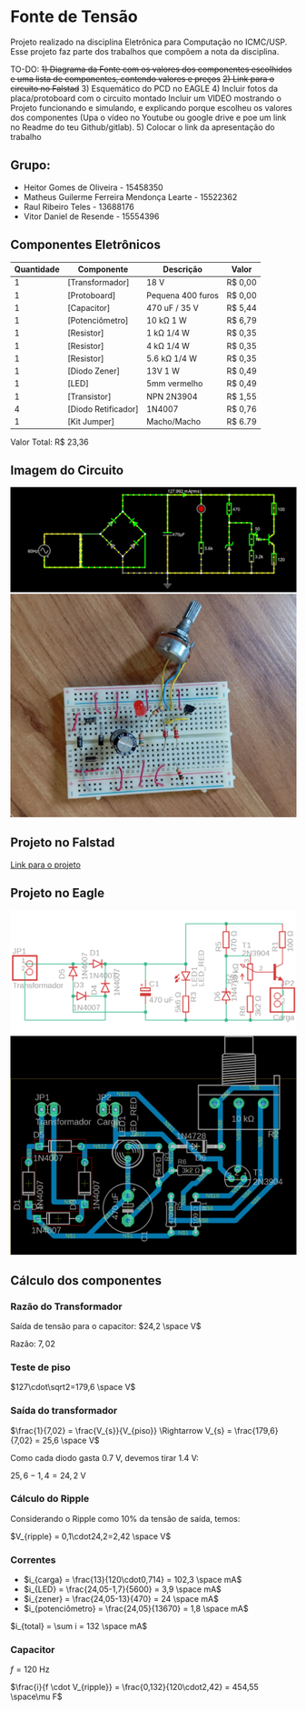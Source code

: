 # Fonte de Tensão
Projeto realizado na disciplina Eletrônica para Computação no ICMC/USP. Esse projeto faz parte dos trabalhos que compõem a nota da disciplina.

TO-DO:
~~1) Diagrama da Fonte com os valores dos componentes escolhidos e uma lista de componentes, contendo valores e preços~~
~~2) Link para o circuito no Falstad~~
3) Esquemático do PCD no EAGLE
4) Incluir fotos da placa/protoboard com o circuito montado Incluir um VIDEO mostrando o Projeto funcionando e simulando, e explicando porque escolheu os valores dos componentes (Upa o vídeo no Youtube ou google drive e poe um link no Readme do teu Github/gitlab).
5) Colocar o link da apresentação do trabalho

## Grupo:
- Heitor Gomes de Oliveira - 15458350
- Matheus Guilerme Ferreira Mendonça Learte - 15522362
- Raul Ribeiro Teles - 13688176
- Vitor Daniel de Resende - 15554396

## Componentes Eletrônicos
| Quantidade     | Componente | Descrição | Valor |
| ---   | ---                 | ---                | ---      |
| 1 	| [Transformador] 	  | 18 V			   | R$ 0,00  |
| 1     | [Protoboard] 		  | Pequena 400 furos  | R$ 0,00  |
| 1     | [Capacitor] 	      | 470 uF / 35 V      | R$ 5,44  |
| 1     | [Potenciômetro]     | 10 kΩ 1 W 	       | R$ 6,79  |
| 1     | [Resistor] 	      | 1 kΩ 1/4 W         | R$ 0,35  |
| 1     | [Resistor] 	 	  | 4 kΩ 1/4 W         | R$ 0,35  |
| 1     | [Resistor]          | 5.6 kΩ 1/4 W       | R$ 0,35  |
| 1     | [Diodo Zener]       | 13V 1 W            | R$ 0,49  |
| 1     | [LED] 			  | 5mm vermelho       | R$ 0,49  |
| 1     | [Transistor] 		  | NPN 2N3904   	   | R$ 1,55  |
| 4 	| [Diodo Retificador] | 1N4007 		       | R$ 0,76  |
| 1     | [Kit Jumper]        | Macho/Macho        | R$ 6.79  |

Valor Total: R$ 23,36

## Imagem do Circuito
![Imagem do projeto no Falstad](img/falstad.jpg)
![Imagem do projeto na protoboard](img/proto.jpg)

## Projeto no Falstad
[Link para o projeto](https://tinyurl.com/2nkhrl93)

## Projeto no Eagle
![Imagem do Esquemático](img/schema-eagle.png)
![Imagem do PCB](img/pcb-eagle.png)

## Cálculo dos componentes

### Razão do Transformador
Saída de tensão para o capacitor: $24,2 \space V$

Razão: $7,02$

### Teste de piso
$127\cdot\sqrt2=179,6 \space V$

### Saída do transformador
$\frac{1}{7,02} = \frac{V_{s}}{V_{piso}} \Rightarrow V_{s} = \frac{179,6}{7,02} = 25,6 \space V$

Como cada diodo gasta $0.7$ V, devemos tirar $1.4$ V:

$25,6-1,4=24,2$ V

### Cálculo do Ripple
Considerando o Ripple como 10% da tensão de saída, temos:

$V_{ripple} = 0,1\cdot24,2=2,42 \space V$

### Correntes
- $i_{carga} = \frac{13}{120\cdot0,714} = 102,3 \space mA$
- $i_{LED} = \frac{24,05-1,7}{5600} = 3,9 \space mA$
- $i_{zener} = \frac{24,05-13}{470} = 24 \space mA$
- $i_{potenciômetro} = \frac{24,05}{13670} = 1,8 \space mA$

$i_{total} = \sum i = 132 \space mA$

### Capacitor

$f = 120$ Hz

$\frac{i}{f \cdot V_{ripple}} = \frac{0,132}{120\cdot2,42} = 454,55 \space\mu F$
